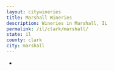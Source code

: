 ```yaml
---
layout: citywineries
title: Marshall Wineries
description: Wineries in Marshall, IL
permalink: /il/clark/marshall/
state: il
county: clark
city: marshall
---
```

-

